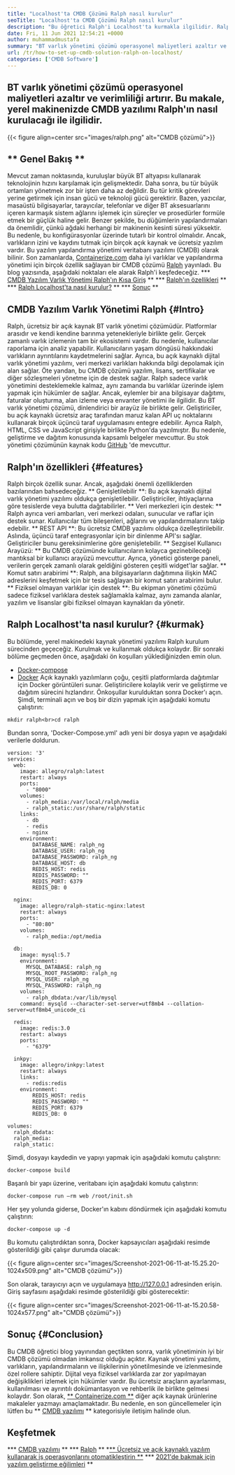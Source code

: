 ```yaml
---
title: "Localhost'ta CMDB Çözümü Ralph nasıl kurulur" 
seoTitle: "Localhost'ta CMDB Çözümü Ralph nasıl kurulur" 
description: "Bu öğretici Ralph'i Localhost'ta kurmakla ilgilidir. Ralph, varlıkları ve yapılandırmaları izlemek için özellikler sağlayan ücretsiz bir CMDB çözümüdür." 
date: Fri, 11 Jun 2021 12:54:21 +0000
author: muhammadmustafa
summary: "BT varlık yönetimi çözümü operasyonel maliyetleri azaltır ve verimliliği artırır. Bu makale, yerel makinenizde CMDB yazılımı Ralph'ın nasıl kurulacağı ile ilgilidir." 
url: /tr/how-to-set-up-cmdb-solution-ralph-on-localhost/
categories: ['CMDB Software']
---
```


## BT varlık yönetimi çözümü operasyonel maliyetleri azaltır ve verimliliği artırır. Bu makale, yerel makinenizde CMDB yazılımı Ralph'ın nasıl kurulacağı ile ilgilidir.

{{< figure align=center src="images/ralph.png" alt="CMDB çözümü">}}


## ** Genel Bakış **
Mevcut zaman noktasında, kuruluşlar büyük BT altyapısı kullanarak teknolojinin hızını karşılamak için gelişmektedir. Daha sonra, bu tür büyük ortamları yönetmek zor bir işten daha az değildir. Bu tür kritik görevleri yerine getirmek için insan gücü ve teknoloji gücü gerektirir. Bazen, yazıcılar, masaüstü bilgisayarlar, tarayıcılar, telefonlar ve diğer BT aksesuarlarını içeren karmaşık sistem ağlarını işlemek için süreçler ve prosedürler formüle etmek bir güçlük haline gelir. Benzer şekilde, bu düğümlerin yapılandırmaları da önemlidir, çünkü ağdaki herhangi bir makinenin kesinti süresi yüksektir. Bu nedenle, bu konfigürasyonlar üzerinde tutarlı bir kontrol olmalıdır.
Ancak, varlıkların izini ve kaydını tutmak için birçok açık kaynak ve ücretsiz yazılım vardır. Bu yazılım yapılandırma yönetimi veritabanı yazılımı (CMDB) olarak bilinir. Son zamanlarda, [Containerize.com][1] daha iyi varlıklar ve yapılandırma yönetimi için birçok özellik sağlayan bir CMDB çözümü [Ralph][2] yayınladı. Bu blog yazısında, aşağıdaki noktaları ele alarak Ralph'i keşfedeceğiz.
  *** [CMDB Yazılım Varlık Yönetimi Ralph'ın Kısa Giriş][3] **
  *** [Ralph'ın özellikleri][4] **
  *** [Ralph Localhost'ta nasıl kurulur?][5] **
  *** [Sonuç][6] **

## CMDB Yazılım Varlık Yönetimi Ralph {#Intro}
Ralph, ücretsiz bir açık kaynak BT varlık yönetimi çözümüdür. Platformlar arasıdır ve kendi kendine barınma yetenekleriyle birlikte gelir. Gerçek zamanlı varlık izlemenin tam bir ekosistemi vardır. Bu nedenle, kullanıcılar raporlama için analiz yapabilir. Kullanıcıların yaşam döngüsü hakkındaki varlıkların ayrıntılarını kaydetmelerini sağlar. Ayrıca, bu açık kaynaklı dijital varlık yönetimi yazılımı, veri merkezi varlıkları hakkında bilgi depolamak için alan sağlar. Öte yandan, bu CMDB çözümü yazılım, lisans, sertifikalar ve diğer sözleşmeleri yönetme için de destek sağlar. Ralph sadece varlık yönetimini desteklemekle kalmaz, aynı zamanda bu varlıklar üzerinde işlem yapmak için hükümler de sağlar. Ancak, eylemler bir ana bilgisayar dağıtımı, faturalar oluşturma, alan izleme veya envanter yönetimi ile ilgilidir.
Bu BT varlık yönetimi çözümü, dinlendirici bir arayüz ile birlikte gelir. Geliştiriciler, bu açık kaynaklı ücretsiz araç tarafından maruz kalan API uç noktalarını kullanarak birçok üçüncü taraf uygulamasını entegre edebilir. Ayrıca Ralph, HTML, CSS ve JavaScript girişiyle birlikte Python'da yazılmıştır. Bu nedenle, geliştirme ve dağıtım konusunda kapsamlı belgeler mevcuttur. Bu stok yönetimi çözümünün kaynak kodu [GitHub][7] 'de mevcuttur.

## Ralph'ın özellikleri {#features}
Ralph birçok özellik sunar. Ancak, aşağıdaki önemli özelliklerden bazılarından bahsedeceğiz.
** Genişletilebilir **: Bu açık kaynaklı dijital varlık yönetimi yazılımı oldukça genişletilebilir. Geliştiriciler, ihtiyaçlarına göre tesislerde veya bulutta dağıtabilirler.
** Veri merkezleri için destek: ** Ralph ayrıca veri ambarları, veri merkezi odaları, sunucular ve raflar için destek sunar. Kullanıcılar tüm bileşenleri, ağlarını ve yapılandırmalarını takip edebilir.
** REST API **: Bu ücretsiz CMDB yazılımı oldukça özelleştirilebilir. Aslında, üçüncü taraf entegrasyonlar için bir dinlenme API'sı sağlar. Geliştiriciler bunu gereksinimlerine göre genişletebilir.
** Sezgisel Kullanıcı Arayüzü: ** Bu CMDB çözümünde kullanıcıların kolayca gezinebileceği mantıksal bir kullanıcı arayüzü mevcuttur. Ayrıca, yönetici gösterge paneli, verilerin gerçek zamanlı olarak geldiğini gösteren çeşitli widget'lar sağlar.
** Komut satırı arabirimi **: Ralph, ana bilgisayarların dağıtımına ilişkin MAC adreslerini keşfetmek için bir tesis sağlayan bir komut satırı arabirimi bulur.
** Fiziksel olmayan varlıklar için destek **: Bu ekipman yönetimi çözümü sadece fiziksel varlıklara destek sağlamakla kalmaz, aynı zamanda alanlar, yazılım ve lisanslar gibi fiziksel olmayan kaynakları da yönetir.

## Ralph Localhost'ta nasıl kurulur? {#kurmak}
Bu bölümde, yerel makinedeki kaynak yönetimi yazılımı Ralph kurulum sürecinden geçeceğiz. Kurulmak ve kullanmak oldukça kolaydır.
Bir sonraki bölüme geçmeden önce, aşağıdaki ön koşulları yüklediğinizden emin olun.
  * [Docker-compose][8]
  * [Docker][9]
Açık kaynaklı yazılımların çoğu, çeşitli platformlarda dağıtımlar için Docker görüntüleri sunar. Geliştiricilere kolaylık verir ve geliştirme ve dağıtım sürecini hızlandırır.
Önkoşullar kurulduktan sonra Docker'ı açın. Şimdi, terminali açın ve boş bir dizin yapmak için aşağıdaki komutu çalıştırın:
```
mkdir ralph<br>cd ralph
```
Bundan sonra, 'Docker-Compose.yml' adlı yeni bir dosya yapın ve aşağıdaki verilerle doldurun.
```
version: '3'
services:
  web:
    image: allegro/ralph:latest
    restart: always
    ports:
      - "8000"
    volumes:
      - ralph_media:/var/local/ralph/media
      - ralph_static:/usr/share/ralph/static
    links:
      - db
      - redis
      - nginx
    environment:
        DATABASE_NAME: ralph_ng
        DATABASE_USER: ralph_ng
        DATABASE_PASSWORD: ralph_ng
        DATABASE_HOST: db
        REDIS_HOST: redis
        REDIS_PASSWORD: ""
        REDIS_PORT: 6379
        REDIS_DB: 0

  nginx:
    image: allegro/ralph-static-nginx:latest
    restart: always
    ports:
      - "80:80"
    volumes:
      - ralph_media:/opt/media

  db:
    image: mysql:5.7
    environment:
      MYSQL_DATABASE: ralph_ng
      MYSQL_ROOT_PASSWORD: ralph_ng
      MYSQL_USER: ralph_ng
      MYSQL_PASSWORD: ralph_ng
    volumes:
      - ralph_dbdata:/var/lib/mysql
    command: mysqld --character-set-server=utf8mb4 --collation-server=utf8mb4_unicode_ci

  redis:
    image: redis:3.0
    restart: always
    ports:
      - "6379"

  inkpy:
    image: allegro/inkpy:latest
    restart: always
    links:
      - redis:redis
    environment:
        REDIS_HOST: redis
        REDIS_PASSWORD: ""
        REDIS_PORT: 6379
        REDIS_DB: 0

volumes:
  ralph_dbdata:
  ralph_media:
  ralph_static:
```
Şimdi, dosyayı kaydedin ve yapıyı yapmak için aşağıdaki komutu çalıştırın:
```
docker-compose build

```
Başarılı bir yapı üzerine, veritabanı için aşağıdaki komutu çalıştırın:
```
docker-compose run –rm web /root/init.sh

```
Her şey yolunda giderse, Docker'ın kabını döndürmek için aşağıdaki komutu çalıştırın:
```
docker-compose up -d
```
Bu komutu çalıştırdıktan sonra, Docker kapsayıcıları aşağıdaki resimde gösterildiği gibi çalışır durumda olacak:

{{< figure align=center src="images/Screenshot-2021-06-11-at-15.25.20-1024x509.png" alt="CMDB çözümü">}}

Son olarak, tarayıcıyı açın ve uygulamaya http://127.0.0.1 adresinden erişin.
Giriş sayfasını aşağıdaki resimde gösterildiği gibi gösterecektir:

{{< figure align=center src="images/Screenshot-2021-06-11-at-15.20.58-1024x577.png" alt="CMDB çözümü">}}


## Sonuç {#Conclusion}
Bu CMDB öğretici blog yayınından geçtikten sonra, varlık yönetiminin iyi bir CMDB çözümü olmadan imkansız olduğu açıktır. Kaynak yönetimi yazılımı, varlıkların, yapılandırmaların ve ilişkilerinin yönetilmesinde ve izlenmesinde özel rollere sahiptir. Dijital veya fiziksel varlıklarda zar zor yapılmayan değişiklikleri izlemek için hükümler vardır. Bu ücretsiz araçların ayarlanması, kullanılması ve ayrıntılı dokümantasyon ve rehberlik ile birlikte gelmesi kolaydır. Son olarak, [** Containerize.com **][1] diğer açık kaynak ürünlerine makaleler yazmayı amaçlamaktadır. Bu nedenle, en son güncellemeler için lütfen bu [][10] ** [CMDB yazılımı][11] ** kategorisiyle iletişim halinde olun.

## Keşfetmek
  *** [CMDB yazılımı][11] **
  *** [Ralph][2] **
  *[** Ücretsiz ve açık kaynaklı yazılım kullanarak iş operasyonlarını otomatikleştirin **][12]
  *** [2021'de bakmak için yazılım geliştirme eğilimleri][13] **

  
[1]: https://www.containerize.com/
[2]: https://products.containerize.com/cmdb-software/ralph/
[3]: #intro
[4]: #features
[5]: #setup
[6]: #Conclusion
[7]: https://github.com/allegro/ralph
[8]: http://docs.docker.com/compose/install/
[9]: https://docs.docker.com/docker-for-mac/install/
[10]: https://products.containerize.com/healthcare-technologies/
[11]: https://products.containerize.com/cmdb-software/
[12]: https://blog.containerize.com/blogging/automate-business-operations-using-open-source-software/
[13]: https://blog.containerize.com/blockchain-platforms/software-development-trends-to-look-out-for-in-2021/
